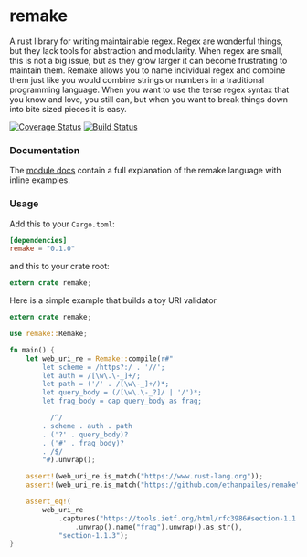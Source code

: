 
remake
======

A rust library for writing maintainable regex. Regex are wonderful
things, but they lack tools for abstraction and modularity.
When regex are small, this is not a big issue, but as they grow
larger it can become frustrating to maintain them. Remake allows
you to name individual regex and combine them just like you would
combine strings or numbers in a traditional programming language.
When you want to use the terse regex syntax that you know and love,
you still can, but when you want to break things down into bite
sized pieces it is easy.

[![Coverage Status](https://coveralls.io/repos/github/ethanpailes/remake/badge.svg?branch=master)](https://coveralls.io/github/ethanpailes/remake?branch=master)
[![Build Status](https://travis-ci.org/ethanpailes/remake.svg?branch=master)](https://travis-ci.org/ethanpailes/remake)

### Documentation

The [module docs](https://docs.rs/remake) contain a full explanation
of the remake language with inline examples.

### Usage

Add this to your `Cargo.toml`:

```toml
[dependencies]
remake = "0.1.0"
```

and this to your crate root:

```rust
extern crate remake;
```

Here is a simple example that builds a toy URI validator

```rust
extern crate remake;

use remake::Remake;

fn main() {
    let web_uri_re = Remake::compile(r#"
        let scheme = /https?:/ . '//';
        let auth = /[\w\.\-_]+/;
        let path = ('/' . /[\w\-_]+/)*;
        let query_body = (/[\w\.\-_?]/ | '/')*;
        let frag_body = cap query_body as frag;

          /^/
        . scheme . auth . path
        . ('?' . query_body)?
        . ('#' . frag_body)?
        . /$/
        "#).unwrap();

    assert!(web_uri_re.is_match("https://www.rust-lang.org"));
    assert!(web_uri_re.is_match("https://github.com/ethanpailes/remake"));

    assert_eq!(
        web_uri_re
            .captures("https://tools.ietf.org/html/rfc3986#section-1.1.3")
                .unwrap().name("frag").unwrap().as_str(),
            "section-1.1.3");
}
```
